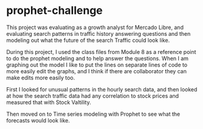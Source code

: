 # prophet-challenge

This project was evaluating as a growth analyst for Mercado Libre, and evaluating search patterns in traffic history answering questions and then modeling out what the future of the search Traffic could look like. 

During this project, I used the class files from Module 8 as a reference point to do the prophet modeling and to help answer the questions. When I am graphing out the model I like to put the lines on separate lines of code to more easily edit the graphs, and I think if there are collaborator they can make edits more easily too. 

First I looked for unusual patterns in the hourly search data, and then looked at how the search traffic data had any correlation to stock prices and measured that with Stock Valtility. 

Then moved on to Time series modeling with Prophet to see what the forecasts would look like. 
